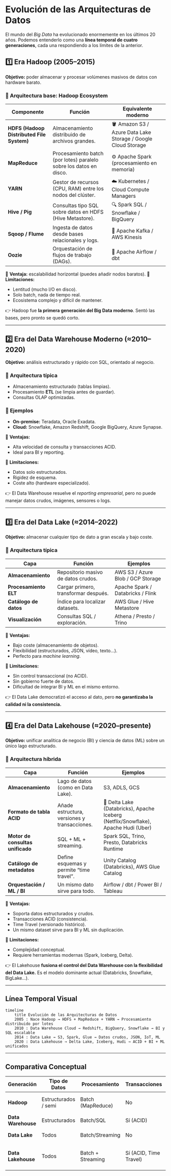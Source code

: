 
# Evolución de las Arquitecturas de Datos

El mundo del *Big Data* ha evolucionado enormemente en los últimos 20 años.
Podemos entenderlo como una **línea temporal de cuatro generaciones**, cada una respondiendo a los límites de la anterior.



##  **1️⃣ Era Hadoop (2005–2015)**

**Objetivo:** poder almacenar y procesar volúmenes masivos de datos con hardware barato.

### 🔹 Arquitectura base: **Hadoop Ecosystem**

| Componente                                | Función                                                            | Equivalente moderno                                           |
| ----------------------------------------- | ------------------------------------------------------------------ | ------------------------------------------------------------- |
| **HDFS (Hadoop Distributed File System)** | Almacenamiento distribuido de archivos grandes.                    | 🪣 Amazon S3 / Azure Data Lake Storage / Google Cloud Storage |
| **MapReduce**                             | Procesamiento batch (por lotes) paralelo sobre los datos en disco. | ⚙️ Apache Spark (procesamiento en memoria)                    |
| **YARN**                                  | Gestor de recursos (CPU, RAM) entre los nodos del clúster.         | ☁️ Kubernetes / Cloud Compute Managers                        |
| **Hive / Pig**                            | Consultas tipo SQL sobre datos en HDFS (Hive Metastore).           | 🔍 Spark SQL / Snowflake / BigQuery                           |
| **Sqoop / Flume**                         | Ingesta de datos desde bases relacionales y logs.                  | 🔄 Apache Kafka / AWS Kinesis                                 |
| **Oozie**                                 | Orquestación de flujos de trabajo (DAGs).                          | 🧩 Apache Airflow / dbt                                       |

🔸 **Ventaja:** escalabilidad horizontal (puedes añadir nodos baratos).
🔸 **Limitaciones:**

* Lentitud (mucho I/O en disco).
* Solo batch, nada de tiempo real.
* Ecosistema complejo y difícil de mantener.

👉 Hadoop fue **la primera generación del Big Data moderno**. Sentó las bases, pero pronto se quedó corto.

---

##  **2️⃣ Era del Data Warehouse Moderno (≈2010–2020)**

**Objetivo:** análisis estructurado y rápido con SQL, orientado al negocio.

### 🔹 Arquitectura típica

* Almacenamiento estructurado (tablas limpias).
* Procesamiento **ETL** (se limpia antes de guardar).
* Consultas OLAP optimizadas.

### 🔹 Ejemplos

* **On-premise:** Teradata, Oracle Exadata.
* **Cloud:** Snowflake, Amazon Redshift, Google BigQuery, Azure Synapse.

🔸 **Ventajas:**

* Alta velocidad de consulta y transacciones ACID.
* Ideal para BI y reporting.

🔸 **Limitaciones:**

* Datos solo estructurados.
* Rigidez de esquema.
* Coste alto (hardware especializado).

👉 El Data Warehouse resuelve el *reporting empresarial*, pero no puede manejar datos crudos, imágenes, sensores o logs.

---

##  **3️⃣ Era del Data Lake (≈2014–2022)**

**Objetivo:** almacenar cualquier tipo de dato a gran escala y bajo coste.

### 🔹 Arquitectura típica

| Capa                  | Función                              | Ejemplos                          |
| --------------------- | ------------------------------------ | --------------------------------- |
| **Almacenamiento**    | Repositorio masivo de datos crudos.  | AWS S3 / Azure Blob / GCP Storage |
| **Procesamiento ELT** | Cargar primero, transformar después. | Apache Spark / Databricks / Flink |
| **Catálogo de datos** | Índice para localizar datasets.      | AWS Glue / Hive Metastore         |
| **Visualización**     | Consultas SQL / exploración.         | Athena / Presto / Trino           |

🔸 **Ventajas:**

* Bajo coste (almacenamiento de objetos).
* Flexibilidad (estructurados, JSON, vídeo, texto...).
* Perfecto para *machine learning*.

🔸 **Limitaciones:**

* Sin control transaccional (no ACID).
* Sin gobierno fuerte de datos.
* Dificultad de integrar BI y ML en el mismo entorno.

👉 El Data Lake democratizó el acceso al dato, pero **no garantizaba la calidad ni la consistencia.**

---

## **4️⃣ Era del Data Lakehouse (≈2020–presente)**

**Objetivo:** unificar analítica de negocio (BI) y ciencia de datos (ML) sobre un único lago estructurado.

### 🔹 Arquitectura híbrida

| Capa                             | Función                                      | Ejemplos                                                                           |
| -------------------------------- | -------------------------------------------- | ---------------------------------------------------------------------------------- |
| **Almacenamiento**               | Lago de datos (como en Data Lake).           | S3, ADLS, GCS                                                                      |
| **Formato de tabla ACID**        | Añade estructura, versiones y transacciones. | 🧱 Delta Lake (Databricks), Apache Iceberg (Netflix/Snowflake), Apache Hudi (Uber) |
| **Motor de consultas unificado** | SQL + ML + streaming.                        | Spark SQL, Trino, Presto, Databricks Runtime                                       |
| **Catálogo de metadatos**        | Define esquemas y permite “time travel”.     | Unity Catalog (Databricks), AWS Glue Catalog                                       |
| **Orquestación / ML / BI**       | Un mismo dato sirve para todo.               | Airflow / dbt / Power BI / Tableau                                                 |

🔸 **Ventajas:**

* Soporta datos estructurados y crudos.
* Transacciones ACID (consistencia).
* Time Travel (versionado histórico).
* Un mismo dataset sirve para BI y ML sin duplicación.

🔸 **Limitaciones:**

* Complejidad conceptual.
* Requiere herramientas modernas (Spark, Iceberg, Delta).

👉 El Lakehouse **fusiona el control del Data Warehouse con la flexibilidad del Data Lake.**
Es el modelo dominante actual (Databricks, Snowflake, BigLake...).

---

## Línea Temporal Visual

```mermaid
timeline
    title Evolución de las Arquitecturas de Datos
    2005 : Nace Hadoop → HDFS + MapReduce + YARN → Procesamiento distribuido por lotes
    2010 : Data Warehouse Cloud → Redshift, BigQuery, Snowflake → BI y SQL escalable
    2014 : Data Lake → S3, Spark, Glue → Datos crudos, JSON, IoT, ML
    2020 : Data Lakehouse → Delta Lake, Iceberg, Hudi → ACID + BI + ML unificados
```

---

## Comparativa Conceptual

| Generación         | Tipo de Datos        | Procesamiento     | Transacciones          | Costo | Casos de Uso           | Ejemplos                          |
| ------------------ | -------------------- | ----------------- | ---------------------- | ----- | ---------------------- | --------------------------------- |
| **Hadoop**         | Estructurados / semi | Batch (MapReduce) | No                     | Medio | Logs masivos, indexado | HDFS, Hive, Pig                   |
| **Data Warehouse** | Estructurados        | Batch/SQL         | Sí (ACID)              | Alto  | BI, Reporting          | Redshift, Snowflake               |
| **Data Lake**      | Todos                | Batch/Streaming   | No                     | Bajo  | ML, Data Science       | Spark, S3, Glue                   |
| **Data Lakehouse** | Todos                | Batch + Streaming | Sí (ACID, Time Travel) | Medio | BI + ML + IA           | Databricks (Delta), Iceberg, Hudi |

